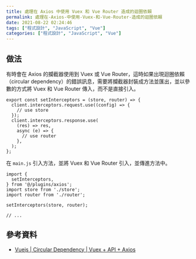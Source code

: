 ```yaml
---
title: 處理在 Axios 中使用 Vuex 和 Vue Router 造成的迴圈依賴
permalink: 處理在-Axios-中使用-Vuex-和-Vue-Router-造成的迴圈依賴
date: 2021-08-22 02:24:46
tags: ["程式設計", "JavaScript", "Vue"]
categories: ["程式設計", "JavaScript", "Vue"]
---
```


## 做法

有時會在 Axios 的攔截器使用到 Vuex 或 Vue Router，這時如果出現迴圈依賴（circular dependency）的錯誤訊息，需要將攔截器封裝成方法並匯出，並以參數的方式將 Vuex 和 Vue Router 傳入，而不是直接引入。

```JS
export const setInterceptors = (store, router) => {
  client.interceptors.request.use((config) => {
    // use store
  });
  client.interceptors.response.use(
    (res) => res,
    async (e) => {
      // use router
    },
  );
};
```

在 `main.js` 引入方法，並將 Vuex 和 Vue Router 引入，並傳進方法中。

```JS
import {
  setInterceptors,
} from '@/plugins/axios';
import store from './store';
import router from './router';

setInterceptors(store, router);

// ...
```

## 參考資料

- [Vuejs | Circular Dependency | Vuex + API + Axios](https://qiita.com/yo_instead_what/items/df886c6baed88252654c)
